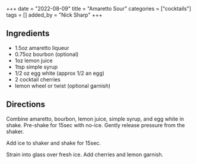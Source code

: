 +++
date = "2022-08-09"
title = "Amaretto Sour"
categories = ["cocktails"]
tags = []
added_by = "Nick Sharp"
+++

## Ingredients

- 1.5oz amaretto liqueur
- 0.75oz bourbon (optional)
- 1oz lemon juice
- 1tsp simple syrup
- 1/2 oz egg white (approx 1/2 an egg)
- 2 cocktail cherries
- lemon wheel or twist (optional garnish)
    

## Directions

Combine amaretto, bourbon, lemon juice, simple syrup, and egg white in shake. Pre-shake for 15sec with no-ice. Gently release pressure from the shaker.

Add ice to shaker and shake for 15sec.

Strain into glass over fresh ice. Add cherries and lemon garnish.
